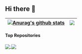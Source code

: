 ## Hi there 👋

<!--
**qlenlen/qlenlen** is a ✨ _special_ ✨ repository because its `README.md` (this file) appears on your GitHub profile.

Here are some ideas to get you started:

- 🔭 I’m currently working on ...
- 🌱 I’m currently learning ...
- 👯 I’m looking to collaborate on ...
- 🤔 I’m looking for help with ...
- 💬 Ask me about ...
- 📫 How to reach me: ...
- 😄 Pronouns: ...
- ⚡ Fun fact: ...
-->


| <a href="https://github.com/anuraghazra/github-readme-stats"><img align="center" src="https://github-readme-stats.vercel.app/api?username=anuraghazra&show_icons=true&include_all_commits=true&theme=buefy&hide_border=true" alt="Anurag's github stats" /></a> | <a href="https://github.com/anuraghazra/github-readme-stats"><img align="center" src="https://github-readme-stats.vercel.app/api/top-langs/?username=anuraghazra&layout=compact&theme=buefy&hide_border=true" /></a> |
| ------------- | ------------- |

#### Top Repositories
<a href="https://github.com/qlenlen/github-readme-stats">
  <img align="center" src="https://github-readme-stats.vercel.app/api/pin/?username=qlenlen&repo=github-readme-stats&theme=buefy" />
</a>
<a href="https://github.com/qlenlen/qlenlen.github.io">
  <img align="center" src="https://github-readme-stats.vercel.app/api/pin/?username=qlenlen&repo=qlenlen.github.io&theme=buefy" />
</a>

<br />
